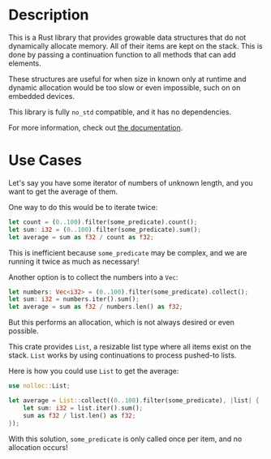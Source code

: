 # Description

This is a Rust library that provides growable data structures that do not dynamically allocate memory.
All of their items are kept on the stack. This is done by passing a continuation function to all methods
that can add elements.

These structures are useful for when size in known only at runtime and dynamic allocation would be too
slow or even impossible, such on on embedded devices.

This library is fully `no_std` compatible, and it has no dependencies.

For more information, check out [the documentation](https://docs.rs/nolloc).

# Use Cases

Let's say you have some iterator of numbers of unknown length, and you want to
get the average of them.

One way to do this would be to iterate twice:
```rust
let count = (0..100).filter(some_predicate).count();
let sum: i32 = (0..100).filter(some_predicate).sum();
let average = sum as f32 / count as f32;
```
This is inefficient because `some_predicate` may be complex, and we are running
it twice as much as necessary!

Another option is to collect the numbers into a `Vec`:
```rust
let numbers: Vec<i32> = (0..100).filter(some_predicate).collect();
let sum: i32 = numbers.iter().sum();
let average = sum as f32 / numbers.len() as f32;
```
But this performs an allocation, which is not always desired or even possible.

This crate provides `List`, a resizable list type where all items exist on the stack.
`List` works by using continuations to process pushed-to lists.

Here is how you could use `List` to get the average:
```rust
use nolloc::List;

let average = List::collect((0..100).filter(some_predicate), |list| {
    let sum: i32 = list.iter().sum();
    sum as f32 / list.len() as f32;
});
```
With this solution, `some_predicate` is only called once per item, and
no allocation occurs!